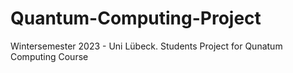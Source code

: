 # Quantum-Computing-Project
Wintersemester 2023 - Uni Lübeck. Students Project for Qunatum Computing Course
